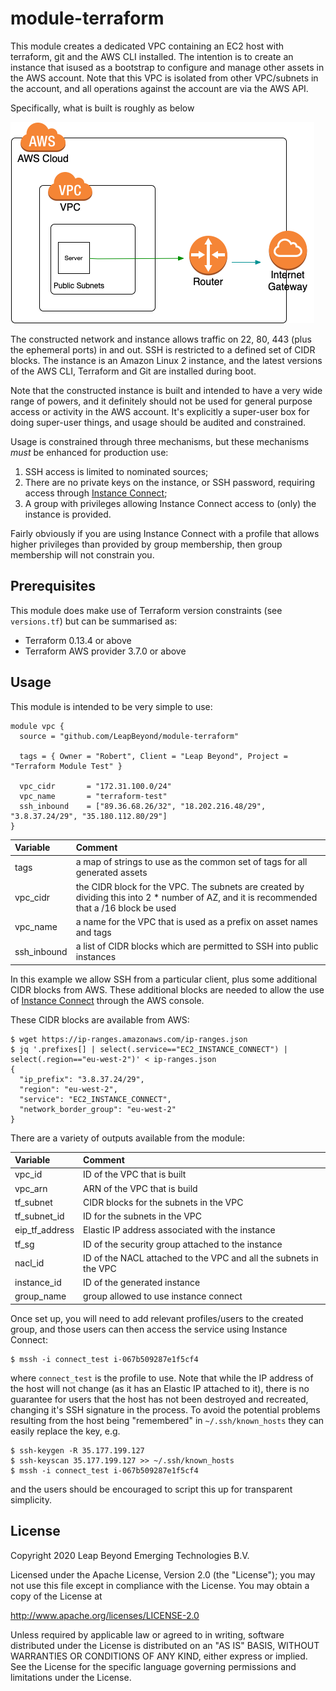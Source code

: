 # module-terraform

This module creates a dedicated VPC containing an EC2 host with terraform, git and the AWS CLI installed. The intention is to create an instance that isused as a bootstrap to configure and manage other assets in the AWS account. Note that this VPC is isolated from other VPC/subnets in the account, and all operations against the account are via the AWS API.

Specifically, what is built is roughly as below

![sketch](./sketch.png)

The constructed network and instance allows traffic on 22, 80, 443 (plus the ephemeral ports) in and out. SSH is restricted to a defined set of CIDR blocks. The instance is an Amazon Linux 2 instance, and the latest versions of the AWS CLI, Terraform and Git are installed during boot.

Note that the constructed instance is built and intended to have a very wide range of powers, and it definitely should not be used for general purpose access or activity in the AWS account. It's explicitly a super-user box for doing super-user things, and usage should be audited and constrained.

Usage is constrained through three mechanisms, but these mechanisms *must* be enhanced for production use:

  1. SSH access is limited to nominated sources;
  1. There are no private keys on the instance, or SSH password, requiring access through [Instance Connect](https://docs.aws.amazon.com/AWSEC2/latest/UserGuide/Connect-using-EC2-Instance-Connect.html);
  1. A group with privileges allowing Instance Connect access to (only) the instance is provided.

Fairly obviously if you are using Instance Connect with a profile that allows higher privileges than provided by group membership, then group membership will not constrain you.

## Prerequisites
This module does make use of Terraform version constraints (see `versions.tf`) but can be summarised as:

 - Terraform 0.13.4 or above
 - Terraform AWS provider 3.7.0 or above

## Usage
This module is intended to be very simple to use:

```
module vpc {
  source = "github.com/LeapBeyond/module-terraform"

  tags = { Owner = "Robert", Client = "Leap Beyond", Project = "Terraform Module Test" }

  vpc_cidr       = "172.31.100.0/24"
  vpc_name       = "terraform-test"
  ssh_inbound    = ["89.36.68.26/32", "18.202.216.48/29", "3.8.37.24/29", "35.180.112.80/29"]
}
```

| Variable | Comment |
| :------- | :------ |
| tags | a map of strings to use as the common set of tags for all generated assets |
| vpc_cidr | the CIDR block for the VPC. The subnets are created by dividing this into 2 * number of AZ, and it is recommended that a /16 block be used |
| vpc_name | a name for the VPC that is used as a prefix on asset names and tags |
| ssh_inbound | a list of CIDR blocks which are permitted to SSH into public instances |

In this example we allow SSH from a particular client, plus some additional CIDR blocks from AWS. These additional blocks are needed to allow the use of [Instance Connect](https://docs.aws.amazon.com/AWSEC2/latest/UserGuide/Connect-using-EC2-Instance-Connect.html) through the AWS console.

These CIDR blocks are available from AWS:

```
$ wget https://ip-ranges.amazonaws.com/ip-ranges.json
$ jq '.prefixes[] | select(.service=="EC2_INSTANCE_CONNECT") | select(.region=="eu-west-2")' < ip-ranges.json
{
  "ip_prefix": "3.8.37.24/29",
  "region": "eu-west-2",
  "service": "EC2_INSTANCE_CONNECT",
  "network_border_group": "eu-west-2"
}
```

There are a variety of outputs available from the module:

| Variable | Comment |
| :------- | :------ |
| vpc_id         | ID of the VPC that is built |
| vpc_arn        | ARN of the VPC that is build |
| tf_subnet      | CIDR blocks for the subnets in the VPC |
| tf_subnet_id   | ID for the subnets in the VPC |
| eip_tf_address | Elastic IP address associated with the instance |
| tf_sg          | ID of the security group attached to the instance |
| nacl_id        | ID of the NACL attached to the VPC and all the subnets in the VPC |
| instance_id    | ID of the generated instance |
| group_name     | group allowed to use instance connect |

Once set up, you will need to add relevant profiles/users to the created group, and those users can then access the service using Instance Connect:

```
$ mssh -i connect_test i-067b509287e1f5cf4
```

where `connect_test` is the profile to use. Note that while the IP address of the host will not change (as it has an Elastic IP attached to it), there is no guarantee for users that the host has not been destroyed and recreated, changing it's SSH signature in the process. To avoid the potential problems resulting from the host being "remembered" in `~/.ssh/known_hosts` they can easily replace the key, e.g.

```
$ ssh-keygen -R 35.177.199.127
$ ssh-keyscan 35.177.199.127 >> ~/.ssh/known_hosts
$ mssh -i connect_test i-067b509287e1f5cf4
```

and the users should be encouraged to script this up for transparent simplicity.

## License
Copyright 2020 Leap Beyond Emerging Technologies B.V.

Licensed under the Apache License, Version 2.0 (the "License");
you may not use this file except in compliance with the License.
You may obtain a copy of the License at

  http://www.apache.org/licenses/LICENSE-2.0

Unless required by applicable law or agreed to in writing, software
distributed under the License is distributed on an "AS IS" BASIS,
WITHOUT WARRANTIES OR CONDITIONS OF ANY KIND, either express or implied.
See the License for the specific language governing permissions and
limitations under the License.
